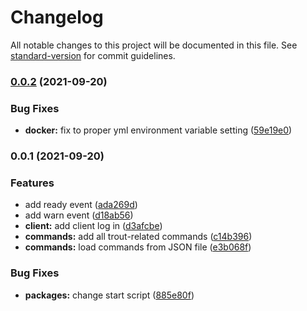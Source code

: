 # Changelog

All notable changes to this project will be documented in this file. See [standard-version](https://github.com/conventional-changelog/standard-version) for commit guidelines.

### [0.0.2](https://github.com/mahyarmirrashed/bot-trout/compare/v0.0.1...v0.0.2) (2021-09-20)


### Bug Fixes

* **docker:** fix to proper yml environment variable setting ([59e19e0](https://github.com/mahyarmirrashed/bot-trout/commit/59e19e0a757206a4aa0027aeae59dbb56c2f259d))

### 0.0.1 (2021-09-20)


### Features

* add ready event ([ada269d](https://github.com/mahyarmirrashed/bot-trout/commit/ada269dea78856de2795614dd598199adfc99123))
* add warn event ([d18ab56](https://github.com/mahyarmirrashed/bot-trout/commit/d18ab56362169d461cd46e5c4e5a232c7e02e353))
* **client:** add client log in ([d3afcbe](https://github.com/mahyarmirrashed/bot-trout/commit/d3afcbe4436dc298940bebb1cc9a4cf29c04691a))
* **commands:** add all trout-related commands ([c14b396](https://github.com/mahyarmirrashed/bot-trout/commit/c14b396e1a7027b58ce3f3903d4a9f60598a7376))
* **commands:** load commands from JSON file ([e3b068f](https://github.com/mahyarmirrashed/bot-trout/commit/e3b068f29358f9eb25f778b66732f481cdad40e2))


### Bug Fixes

* **packages:** change start script ([885e80f](https://github.com/mahyarmirrashed/bot-trout/commit/885e80f01f1dacd98c1234478dd22606f5afd4a0))
